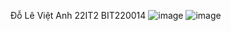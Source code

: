 Đỗ Lê Việt Anh 22IT2 BIT220014
![image](https://github.com/user-attachments/assets/653690ad-696e-41b7-890d-8e58e1ea26fc)
![image](https://github.com/user-attachments/assets/0e5b3834-8541-4080-b4b5-7a7377bdda98)

